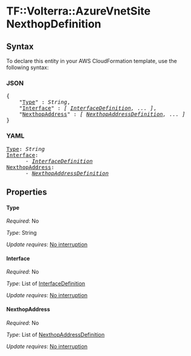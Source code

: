 # TF::Volterra::AzureVnetSite NexthopDefinition

## Syntax

To declare this entity in your AWS CloudFormation template, use the following syntax:

### JSON

<pre>
{
    "<a href="#type" title="Type">Type</a>" : <i>String</i>,
    "<a href="#interface" title="Interface">Interface</a>" : <i>[ <a href="interfacedefinition.md">InterfaceDefinition</a>, ... ]</i>,
    "<a href="#nexthopaddress" title="NexthopAddress">NexthopAddress</a>" : <i>[ <a href="nexthopaddressdefinition.md">NexthopAddressDefinition</a>, ... ]</i>
}
</pre>

### YAML

<pre>
<a href="#type" title="Type">Type</a>: <i>String</i>
<a href="#interface" title="Interface">Interface</a>: <i>
      - <a href="interfacedefinition.md">InterfaceDefinition</a></i>
<a href="#nexthopaddress" title="NexthopAddress">NexthopAddress</a>: <i>
      - <a href="nexthopaddressdefinition.md">NexthopAddressDefinition</a></i>
</pre>

## Properties

#### Type

_Required_: No

_Type_: String

_Update requires_: [No interruption](https://docs.aws.amazon.com/AWSCloudFormation/latest/UserGuide/using-cfn-updating-stacks-update-behaviors.html#update-no-interrupt)

#### Interface

_Required_: No

_Type_: List of <a href="interfacedefinition.md">InterfaceDefinition</a>

_Update requires_: [No interruption](https://docs.aws.amazon.com/AWSCloudFormation/latest/UserGuide/using-cfn-updating-stacks-update-behaviors.html#update-no-interrupt)

#### NexthopAddress

_Required_: No

_Type_: List of <a href="nexthopaddressdefinition.md">NexthopAddressDefinition</a>

_Update requires_: [No interruption](https://docs.aws.amazon.com/AWSCloudFormation/latest/UserGuide/using-cfn-updating-stacks-update-behaviors.html#update-no-interrupt)

